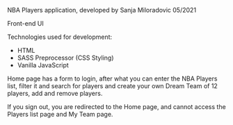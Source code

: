 NBA Players application, developed by Sanja Miloradovic 05/2021

Front-end UI 

Technologies used for development: 
  - HTML
  - SASS Preprocessor (CSS Styling)
  - Vanilla JavaScript

Home page has a form to login, after what you can enter the NBA Players list, filter it and search for players and create your own Dream Team of 12 players, add and remove players.

If you sign out, you are redirected to the Home page, and cannot access the Players list page and My Team page.




